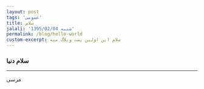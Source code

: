 ```yaml
---
layout: post
tags: 'عمومی'
title: سلام
jalali: 'شنبه 1395/02/04'
permalink: /blog/hello-world
custom-excerpt: سلام این اولین پست وبلاگ منه
---
```

### سلام دنیا
---
مرسی